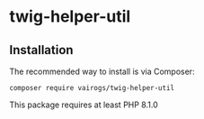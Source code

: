 # twig-helper-util

Installation
------------

The recommended way to install is via Composer:

```
composer require vairogs/twig-helper-util
```

This package requires at least PHP 8.1.0
